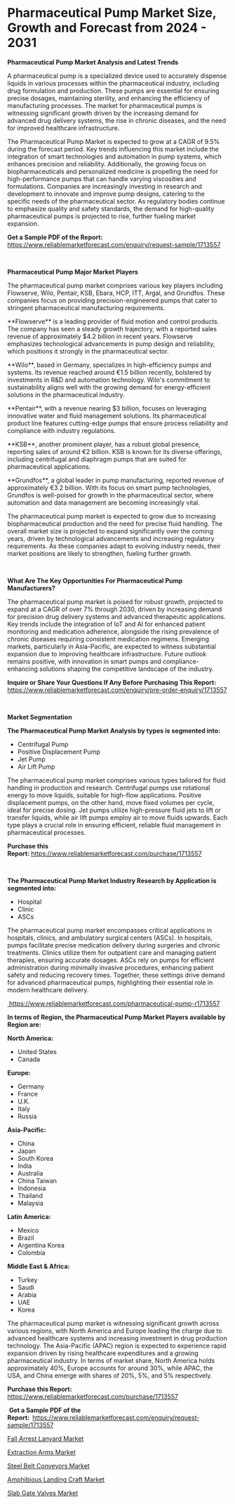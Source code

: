 <p><h1>Pharmaceutical Pump Market Size, Growth and Forecast from 2024 - 2031</h1></p><p><strong>Pharmaceutical Pump Market Analysis and Latest Trends</strong></p>
<p><p>A pharmaceutical pump is a specialized device used to accurately dispense liquids in various processes within the pharmaceutical industry, including drug formulation and production. These pumps are essential for ensuring precise dosages, maintaining sterility, and enhancing the efficiency of manufacturing processes. The market for pharmaceutical pumps is witnessing significant growth driven by the increasing demand for advanced drug delivery systems, the rise in chronic diseases, and the need for improved healthcare infrastructure.</p><p>The Pharmaceutical Pump Market is expected to grow at a CAGR of 9.5% during the forecast period. Key trends influencing this market include the integration of smart technologies and automation in pump systems, which enhances precision and reliability. Additionally, the growing focus on biopharmaceuticals and personalized medicine is propelling the need for high-performance pumps that can handle varying viscosities and formulations. Companies are increasingly investing in research and development to innovate and improve pump designs, catering to the specific needs of the pharmaceutical sector. As regulatory bodies continue to emphasize quality and safety standards, the demand for high-quality pharmaceutical pumps is projected to rise, further fueling market expansion.</p></p>
<p><strong>Get a Sample PDF of the Report:&nbsp;</strong> <a href="https://www.reliablemarketforecast.com/enquiry/request-sample/1713557?utm_campaign=1257&utm_medium=2&utm_source=Github&utm_content=ia&utm_term=22102024&utm_id=pharmaceutical-pump">https://www.reliablemarketforecast.com/enquiry/request-sample/1713557</a></p>
<p>&nbsp;</p>
<p><strong>Pharmaceutical Pump Major Market Players</strong></p>
<p><p>The pharmaceutical pump market comprises various key players including Flowserve, Wilo, Pentair, KSB, Ebara, HCP, ITT, Argal, and Grundfos. These companies focus on providing precision-engineered pumps that cater to stringent pharmaceutical manufacturing requirements.</p><p>**Flowserve** is a leading provider of fluid motion and control products. The company has seen a steady growth trajectory, with a reported sales revenue of approximately $4.2 billion in recent years. Flowserve emphasizes technological advancements in pump design and reliability, which positions it strongly in the pharmaceutical sector.</p><p>**Wilo**, based in Germany, specializes in high-efficiency pumps and systems. Its revenue reached around €1.5 billion recently, bolstered by investments in R&D and automation technology. Wilo's commitment to sustainability aligns well with the growing demand for energy-efficient solutions in the pharmaceutical industry.</p><p>**Pentair**, with a revenue nearing $3 billion, focuses on leveraging innovative water and fluid management solutions. Its pharmaceutical product line features cutting-edge pumps that ensure process reliability and compliance with industry regulations.</p><p>**KSB**, another prominent player, has a robust global presence, reporting sales of around €2 billion. KSB is known for its diverse offerings, including centrifugal and diaphragm pumps that are suited for pharmaceutical applications.</p><p>**Grundfos**, a global leader in pump manufacturing, reported revenue of approximately €3.2 billion. With its focus on smart pump technologies, Grundfos is well-poised for growth in the pharmaceutical sector, where automation and data management are becoming increasingly vital.</p><p>The pharmaceutical pump market is expected to grow due to increasing biopharmaceutical production and the need for precise fluid handling. The overall market size is projected to expand significantly over the coming years, driven by technological advancements and increasing regulatory requirements. As these companies adapt to evolving industry needs, their market positions are likely to strengthen, fueling further growth.</p></p>
<p>&nbsp;</p>
<p><strong>What Are The Key Opportunities For Pharmaceutical Pump Manufacturers?</strong></p>
<p><p>The pharmaceutical pump market is poised for robust growth, projected to expand at a CAGR of over 7% through 2030, driven by increasing demand for precision drug delivery systems and advanced therapeutic applications. Key trends include the integration of IoT and AI for enhanced patient monitoring and medication adherence, alongside the rising prevalence of chronic diseases requiring consistent medication regimens. Emerging markets, particularly in Asia-Pacific, are expected to witness substantial expansion due to improving healthcare infrastructure. Future outlook remains positive, with innovation in smart pumps and compliance-enhancing solutions shaping the competitive landscape of the industry.</p></p>
<p><strong>Inquire or Share Your Questions If Any Before Purchasing This Report:</strong> <a href="https://www.reliablemarketforecast.com/enquiry/pre-order-enquiry/1713557?utm_campaign=1257&utm_medium=2&utm_source=Github&utm_content=ia&utm_term=22102024&utm_id=pharmaceutical-pump">https://www.reliablemarketforecast.com/enquiry/pre-order-enquiry/1713557</a></p>
<p>&nbsp;</p>
<p><strong>Market Segmentation</strong></p>
<p><strong>The Pharmaceutical Pump Market Analysis by types is segmented into:</strong></p>
<p><ul><li>Centrifugal Pump</li><li>Positive Displacement Pump</li><li>Jet Pump</li><li>Air Lift Pump</li></ul></p>
<p><p>The pharmaceutical pump market comprises various types tailored for fluid handling in production and research. Centrifugal pumps use rotational energy to move liquids, suitable for high-flow applications. Positive displacement pumps, on the other hand, move fixed volumes per cycle, ideal for precise dosing. Jet pumps utilize high-pressure fluid jets to lift or transfer liquids, while air lift pumps employ air to move fluids upwards. Each type plays a crucial role in ensuring efficient, reliable fluid management in pharmaceutical processes.</p></p>
<p><strong>Purchase this Report:&nbsp;</strong><a href="https://www.reliablemarketforecast.com/purchase/1713557?utm_campaign=1257&utm_medium=2&utm_source=Github&utm_content=ia&utm_term=22102024&utm_id=pharmaceutical-pump">https://www.reliablemarketforecast.com/purchase/1713557</a></p>
<p>&nbsp;</p>
<p><strong>The Pharmaceutical Pump Market Industry Research by Application is segmented into:</strong></p>
<p><ul><li>Hospital</li><li>Clinic</li><li>ASCs</li></ul></p>
<p><p>The pharmaceutical pump market encompasses critical applications in hospitals, clinics, and ambulatory surgical centers (ASCs). In hospitals, pumps facilitate precise medication delivery during surgeries and chronic treatments. Clinics utilize them for outpatient care and managing patient therapies, ensuring accurate dosages. ASCs rely on pumps for efficient administration during minimally invasive procedures, enhancing patient safety and reducing recovery times. Together, these settings drive demand for advanced pharmaceutical pumps, highlighting their essential role in modern healthcare delivery.</p></p>
<p><a href="https://www.reliablemarketforecast.com/pharmaceutical-pump-r1713557?utm_campaign=1257&utm_medium=2&utm_source=Github&utm_content=ia&utm_term=22102024&utm_id=pharmaceutical-pump">&nbsp;https://www.reliablemarketforecast.com/pharmaceutical-pump-r1713557</a></p>
<p><strong>In terms of Region, the Pharmaceutical Pump Market Players available by Region are:</strong></p>
<p>
    <p> <strong> North America: </strong>
        <ul>
            <li>United States</li>
            <li>Canada</li>
        </ul>
        </p> 
    <p> <strong> Europe: </strong>
        <ul>
            <li>Germany</li>
            <li>France</li>
            <li>U.K.</li>
            <li>Italy</li>
            <li>Russia</li>
        </ul>
        </p> 
    <p> <strong> Asia-Pacific: </strong>
        <ul>
            <li>China</li>
            <li>Japan</li>
            <li>South Korea</li>
            <li>India</li>
            <li>Australia</li>
            <li>China Taiwan</li>
            <li>Indonesia</li>
            <li>Thailand</li>
            <li>Malaysia</li>
        </ul>
        </p> 
    <p> <strong> Latin America: </strong>
        <ul>
            <li>Mexico</li>
            <li>Brazil</li>
            <li>Argentina Korea</li>
            <li>Colombia</li>
        </ul>
        </p> 
    <p> <strong> Middle East & Africa: </strong>
        <ul>
            <li>Turkey</li>
            <li>Saudi</li>
            <li>Arabia</li>
            <li>UAE</li>
            <li>Korea</li>
        </ul>
    </p>
    </p>
<p><p>The pharmaceutical pump market is witnessing significant growth across various regions, with North America and Europe leading the charge due to advanced healthcare systems and increasing investment in drug production technology. The Asia-Pacific (APAC) region is expected to experience rapid expansion driven by rising healthcare expenditures and a growing pharmaceutical industry. In terms of market share, North America holds approximately 40%, Europe accounts for around 30%, while APAC, the USA, and China emerge with shares of 20%, 5%, and 5% respectively.</p></p>
<p><strong>Purchase this Report: </strong><a href="https://www.reliablemarketforecast.com/purchase/1713557?utm_campaign=1257&utm_medium=2&utm_source=Github&utm_content=ia&utm_term=22102024&utm_id=pharmaceutical-pump">https://www.reliablemarketforecast.com/purchase/1713557</a></p>
<p>&nbsp;<strong>Get a Sample PDF of the Report:&nbsp;&nbsp;</strong><a href="https://www.reliablemarketforecast.com/enquiry/request-sample/1713557?utm_campaign=1257&utm_medium=2&utm_source=Github&utm_content=ia&utm_term=22102024&utm_id=pharmaceutical-pump">https://www.reliablemarketforecast.com/enquiry/request-sample/1713557</a></p>
<p><strong></strong></p>
<p><p><a href="https://www.linkedin.com/pulse/global-fall-arrest-lanyard-market-focus-product-type-qzorc?utm_campaign=1257&utm_medium=2&utm_source=Github&utm_content=ia&utm_term=22102024&utm_id=pharmaceutical-pump">Fall Arrest Lanyard Market</a></p><p><a href="https://www.linkedin.com/pulse/global-extraction-arms-market-trends-analysis-future-p55zc?utm_campaign=1257&utm_medium=2&utm_source=Github&utm_content=ia&utm_term=22102024&utm_id=pharmaceutical-pump">Extraction Arms Market</a></p><p><a href="https://issuu.com/reportprime-2/docs/steel-belt-conveyors-market-size-20_828df7ea0b9a91?utm_campaign=1257&utm_medium=2&utm_source=Github&utm_content=ia&utm_term=22102024&utm_id=pharmaceutical-pump">Steel Belt Conveyors Market</a></p><p><a href="https://issuu.com/reportprime-2/docs/amphibious-landing-craft-market-siz_846a43f3959684?utm_campaign=1257&utm_medium=2&utm_source=Github&utm_content=ia&utm_term=22102024&utm_id=pharmaceutical-pump">Amphibious Landing Craft Market</a></p><p><a href="https://github.com/symvarepaci/Market-Research-Report-List-1/blob/main/slab-gate-valves-market.md?utm_campaign=1257&utm_medium=2&utm_source=Github&utm_content=ia&utm_term=22102024&utm_id=pharmaceutical-pump">Slab Gate Valves Market</a></p></p>